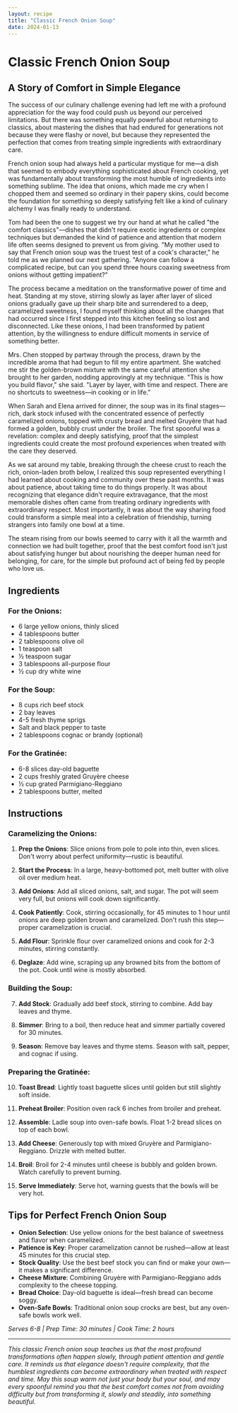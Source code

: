```yaml
---
layout: recipe
title: "Classic French Onion Soup"
date: 2024-01-13
---
```


# Classic French Onion Soup

## A Story of Comfort in Simple Elegance

The success of our culinary challenge evening had left me with a profound appreciation for the way food could push us beyond our perceived limitations. But there was something equally powerful about returning to classics, about mastering the dishes that had endured for generations not because they were flashy or novel, but because they represented the perfection that comes from treating simple ingredients with extraordinary care.

French onion soup had always held a particular mystique for me—a dish that seemed to embody everything sophisticated about French cooking, yet was fundamentally about transforming the most humble of ingredients into something sublime. The idea that onions, which made me cry when I chopped them and seemed so ordinary in their papery skins, could become the foundation for something so deeply satisfying felt like a kind of culinary alchemy I was finally ready to understand.

Tom had been the one to suggest we try our hand at what he called "the comfort classics"—dishes that didn't require exotic ingredients or complex techniques but demanded the kind of patience and attention that modern life often seems designed to prevent us from giving. "My mother used to say that French onion soup was the truest test of a cook's character," he told me as we planned our next gathering. "Anyone can follow a complicated recipe, but can you spend three hours coaxing sweetness from onions without getting impatient?"

The process became a meditation on the transformative power of time and heat. Standing at my stove, stirring slowly as layer after layer of sliced onions gradually gave up their sharp bite and surrendered to a deep, caramelized sweetness, I found myself thinking about all the changes that had occurred since I first stepped into this kitchen feeling so lost and disconnected. Like these onions, I had been transformed by patient attention, by the willingness to endure difficult moments in service of something better.

Mrs. Chen stopped by partway through the process, drawn by the incredible aroma that had begun to fill my entire apartment. She watched me stir the golden-brown mixture with the same careful attention she brought to her garden, nodding approvingly at my technique. "This is how you build flavor," she said. "Layer by layer, with time and respect. There are no shortcuts to sweetness—in cooking or in life."

When Sarah and Elena arrived for dinner, the soup was in its final stages—rich, dark stock infused with the concentrated essence of perfectly caramelized onions, topped with crusty bread and melted Gruyère that had formed a golden, bubbly crust under the broiler. The first spoonful was a revelation: complex and deeply satisfying, proof that the simplest ingredients could create the most profound experiences when treated with the care they deserved.

As we sat around my table, breaking through the cheese crust to reach the rich, onion-laden broth below, I realized this soup represented everything I had learned about cooking and community over these past months. It was about patience, about taking time to do things properly. It was about recognizing that elegance didn't require extravagance, that the most memorable dishes often came from treating ordinary ingredients with extraordinary respect. Most importantly, it was about the way sharing food could transform a simple meal into a celebration of friendship, turning strangers into family one bowl at a time.

The steam rising from our bowls seemed to carry with it all the warmth and connection we had built together, proof that the best comfort food isn't just about satisfying hunger but about nourishing the deeper human need for belonging, for care, for the simple but profound act of being fed by people who love us.

## Ingredients

### For the Onions:
- 6 large yellow onions, thinly sliced
- 4 tablespoons butter
- 2 tablespoons olive oil
- 1 teaspoon salt
- ½ teaspoon sugar
- 3 tablespoons all-purpose flour
- ½ cup dry white wine

### For the Soup:
- 8 cups rich beef stock
- 2 bay leaves
- 4-5 fresh thyme sprigs
- Salt and black pepper to taste
- 2 tablespoons cognac or brandy (optional)

### For the Gratinée:
- 6-8 slices day-old baguette
- 2 cups freshly grated Gruyère cheese
- ½ cup grated Parmigiano-Reggiano
- 2 tablespoons butter, melted

## Instructions

### Caramelizing the Onions:
1. **Prep the Onions**: Slice onions from pole to pole into thin, even slices. Don't worry about perfect uniformity—rustic is beautiful.

2. **Start the Process**: In a large, heavy-bottomed pot, melt butter with olive oil over medium heat.

3. **Add Onions**: Add all sliced onions, salt, and sugar. The pot will seem very full, but onions will cook down significantly.

4. **Cook Patiently**: Cook, stirring occasionally, for 45 minutes to 1 hour until onions are deep golden brown and caramelized. Don't rush this step—proper caramelization is crucial.

5. **Add Flour**: Sprinkle flour over caramelized onions and cook for 2-3 minutes, stirring constantly.

6. **Deglaze**: Add wine, scraping up any browned bits from the bottom of the pot. Cook until wine is mostly absorbed.

### Building the Soup:
7. **Add Stock**: Gradually add beef stock, stirring to combine. Add bay leaves and thyme.

8. **Simmer**: Bring to a boil, then reduce heat and simmer partially covered for 30 minutes.

9. **Season**: Remove bay leaves and thyme stems. Season with salt, pepper, and cognac if using.

### Preparing the Gratinée:
10. **Toast Bread**: Lightly toast baguette slices until golden but still slightly soft inside.

11. **Preheat Broiler**: Position oven rack 6 inches from broiler and preheat.

12. **Assemble**: Ladle soup into oven-safe bowls. Float 1-2 bread slices on top of each bowl.

13. **Add Cheese**: Generously top with mixed Gruyère and Parmigiano-Reggiano. Drizzle with melted butter.

14. **Broil**: Broil for 2-4 minutes until cheese is bubbly and golden brown. Watch carefully to prevent burning.

15. **Serve Immediately**: Serve hot, warning guests that the bowls will be very hot.

## Tips for Perfect French Onion Soup

- **Onion Selection**: Use yellow onions for the best balance of sweetness and flavor when caramelized.
- **Patience is Key**: Proper caramelization cannot be rushed—allow at least 45 minutes for this crucial step.
- **Stock Quality**: Use the best beef stock you can find or make your own—it makes a significant difference.
- **Cheese Mixture**: Combining Gruyère with Parmigiano-Reggiano adds complexity to the cheese topping.
- **Bread Choice**: Day-old baguette is ideal—fresh bread can become soggy.
- **Oven-Safe Bowls**: Traditional onion soup crocks are best, but any oven-safe bowls work well.

*Serves 6-8 | Prep Time: 30 minutes | Cook Time: 2 hours*

---

*This classic French onion soup teaches us that the most profound transformations often happen slowly, through patient attention and gentle care. It reminds us that elegance doesn't require complexity, that the humblest ingredients can become extraordinary when treated with respect and time. May this soup warm not just your body but your soul, and may every spoonful remind you that the best comfort comes not from avoiding difficulty but from transforming it, slowly and steadily, into something beautiful.*